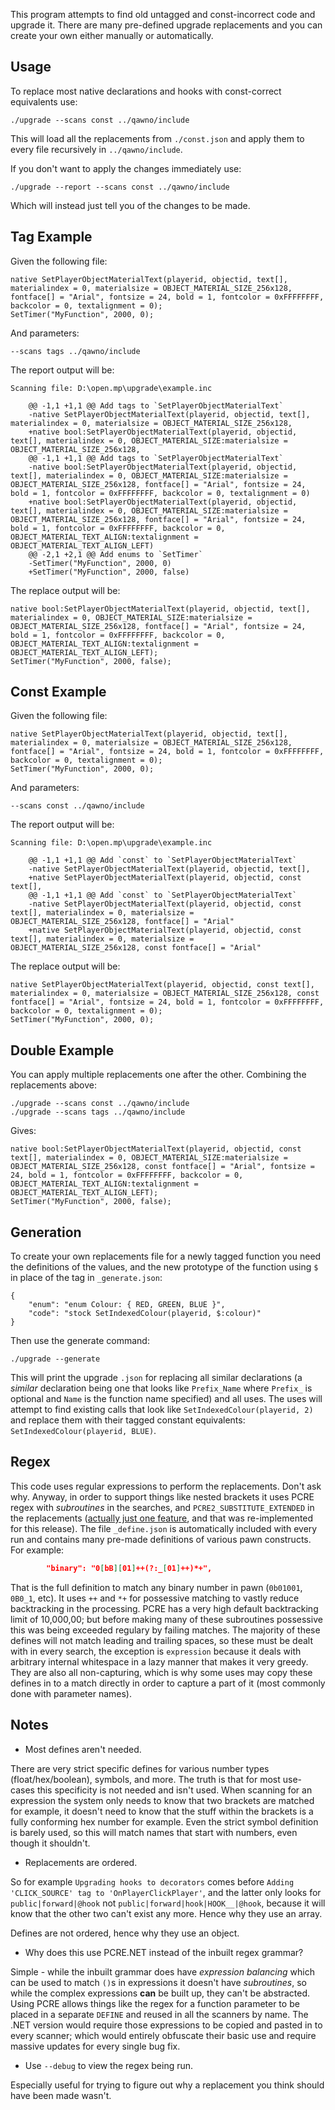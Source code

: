 This program attempts to find old untagged and const-incorrect code and upgrade it.  There are many pre-defined upgrade replacements and you can create your own either manually or automatically.

 Usage
-------

To replace most native declarations and hooks with const-correct equivalents use:

```
./upgrade --scans const ../qawno/include
```

This will load all the replacements from `./const.json` and apply them to every file recursively in `../qawno/include`.

If you don't want to apply the changes immediately use:

```
./upgrade --report --scans const ../qawno/include
```

Which will instead just tell you of the changes to be made.

 Tag Example
-------------

Given the following file:

```pawn
native SetPlayerObjectMaterialText(playerid, objectid, text[], materialindex = 0, materialsize = OBJECT_MATERIAL_SIZE_256x128, fontface[] = "Arial", fontsize = 24, bold = 1, fontcolor = 0xFFFFFFFF, backcolor = 0, textalignment = 0);
SetTimer("MyFunction", 2000, 0);
```

And parameters:

```
--scans tags ../qawno/include
```

The report output will be:

```
Scanning file: D:\open.mp\upgrade\example.inc

    @@ -1,1 +1,1 @@ Add tags to `SetPlayerObjectMaterialText`
    -native SetPlayerObjectMaterialText(playerid, objectid, text[], materialindex = 0, materialsize = OBJECT_MATERIAL_SIZE_256x128,
    +native bool:SetPlayerObjectMaterialText(playerid, objectid, text[], materialindex = 0, OBJECT_MATERIAL_SIZE:materialsize = OBJECT_MATERIAL_SIZE_256x128,
    @@ -1,1 +1,1 @@ Add tags to `SetPlayerObjectMaterialText`
    -native bool:SetPlayerObjectMaterialText(playerid, objectid, text[], materialindex = 0, OBJECT_MATERIAL_SIZE:materialsize = OBJECT_MATERIAL_SIZE_256x128, fontface[] = "Arial", fontsize = 24, bold = 1, fontcolor = 0xFFFFFFFF, backcolor = 0, textalignment = 0)
    +native bool:SetPlayerObjectMaterialText(playerid, objectid, text[], materialindex = 0, OBJECT_MATERIAL_SIZE:materialsize = OBJECT_MATERIAL_SIZE_256x128, fontface[] = "Arial", fontsize = 24, bold = 1, fontcolor = 0xFFFFFFFF, backcolor = 0, OBJECT_MATERIAL_TEXT_ALIGN:textalignment = OBJECT_MATERIAL_TEXT_ALIGN_LEFT)
    @@ -2,1 +2,1 @@ Add enums to `SetTimer`
    -SetTimer("MyFunction", 2000, 0)
    +SetTimer("MyFunction", 2000, false)
```

The replace output will be:

```pawn
native bool:SetPlayerObjectMaterialText(playerid, objectid, text[], materialindex = 0, OBJECT_MATERIAL_SIZE:materialsize = OBJECT_MATERIAL_SIZE_256x128, fontface[] = "Arial", fontsize = 24, bold = 1, fontcolor = 0xFFFFFFFF, backcolor = 0, OBJECT_MATERIAL_TEXT_ALIGN:textalignment = OBJECT_MATERIAL_TEXT_ALIGN_LEFT);
SetTimer("MyFunction", 2000, false);
```

 Const Example
---------------

Given the following file:

```pawn
native SetPlayerObjectMaterialText(playerid, objectid, text[], materialindex = 0, materialsize = OBJECT_MATERIAL_SIZE_256x128, fontface[] = "Arial", fontsize = 24, bold = 1, fontcolor = 0xFFFFFFFF, backcolor = 0, textalignment = 0);
SetTimer("MyFunction", 2000, 0);
```

And parameters:

```
--scans const ../qawno/include
```

The report output will be:

```
Scanning file: D:\open.mp\upgrade\example.inc

    @@ -1,1 +1,1 @@ Add `const` to `SetPlayerObjectMaterialText`
    -native SetPlayerObjectMaterialText(playerid, objectid, text[],
    +native SetPlayerObjectMaterialText(playerid, objectid, const text[],
    @@ -1,1 +1,1 @@ Add `const` to `SetPlayerObjectMaterialText`
    -native SetPlayerObjectMaterialText(playerid, objectid, const text[], materialindex = 0, materialsize = OBJECT_MATERIAL_SIZE_256x128, fontface[] = "Arial"
    +native SetPlayerObjectMaterialText(playerid, objectid, const text[], materialindex = 0, materialsize = OBJECT_MATERIAL_SIZE_256x128, const fontface[] = "Arial"
```

The replace output will be:

```pawn
native SetPlayerObjectMaterialText(playerid, objectid, const text[], materialindex = 0, materialsize = OBJECT_MATERIAL_SIZE_256x128, const fontface[] = "Arial", fontsize = 24, bold = 1, fontcolor = 0xFFFFFFFF, backcolor = 0, textalignment = 0);
SetTimer("MyFunction", 2000, 0);
```

 Double Example
----------------

You can apply multiple replacements one after the other.  Combining the replacements above:

```
./upgrade --scans const ../qawno/include
./upgrade --scans tags ../qawno/include
```

Gives:

```pawn
native bool:SetPlayerObjectMaterialText(playerid, objectid, const text[], materialindex = 0, OBJECT_MATERIAL_SIZE:materialsize = OBJECT_MATERIAL_SIZE_256x128, const fontface[] = "Arial", fontsize = 24, bold = 1, fontcolor = 0xFFFFFFFF, backcolor = 0, OBJECT_MATERIAL_TEXT_ALIGN:textalignment = OBJECT_MATERIAL_TEXT_ALIGN_LEFT);
SetTimer("MyFunction", 2000, false);
```

 Generation
------------

To create your own replacements file for a newly tagged function you need the definitions of the values, and the new prototype of the function using `$` in place of the tag in `_generate.json`:

```
{
	"enum": "enum Colour: { RED, GREEN, BLUE }",
	"code": "stock SetIndexedColour(playerid, $:colour)"
}
```

Then use the generate command:

```
./upgrade --generate
```

This will print the upgrade `.json` for replacing all similar declarations (a *similar* declaration being one that looks like `Prefix_Name` where `Prefix_` is optional and `Name` is the function name specified) and all uses.  The uses will attempt to find existing calls that look like `SetIndexedColour(playerid, 2)` and replace them with their tagged constant equivalents: `SetIndexedColour(playerid, BLUE)`.

 Regex
-------

This code uses regular expressions to perform the replacements.  Don't ask why.  Anyway, in order to support things like nested brackets it uses PCRE regex with *subroutines* in the searches, and `PCRE2_SUBSTITUTE_EXTENDED` in the replacements ([actually just one feature](https://stackoverflow.com/questions/34198247/multiple-replacement-with-just-one-regex), and that was re-implemented for this release).  The file `_define.json` is automatically included with every run and contains many pre-made definitions of various pawn constructs.  For example:

```json
		"binary": "0[bB][01]++(?:_[01]++)*+",
```

That is the full definition to match any binary number in pawn (`0b01001`, `0B0_1`, etc).  It uses `++` and `*+` for possessive matching to vastly reduce backtracking in the processing.  PCRE has a very high default backtracking limit of 10,000,00; but before making many of these subroutines possessive this was being exceeded regulary by failing matches.  The majority of these defines will not match leading and trailing spaces, so these must be dealt with in every search, the exception is `expression` because it deals with arbitrary internal whitespace in a lazy manner that makes it very greedy.  They are also all non-capturing, which is why some uses may copy these defines in to a match directly in order to capture a part of it (most commonly done with parameter names).

 Notes
-------

* Most defines aren't needed.

There are very strict specific defines for various number types (float/hex/boolean), symbols, and more.  The truth is that for most use-cases this specificity is not needed and isn't used.  When scanning for an expression the system only needs to know that two brackets are matched for example, it doesn't need to know that the stuff within the brackets is a fully conforming hex number for example.  Even the strict symbol definition is barely used, so this will match names that start with numbers, even though it shouldn't.

* Replacements are ordered.

So for example `Upgrading hooks to decorators` comes before `Adding 'CLICK_SOURCE' tag to 'OnPlayerClickPlayer'`, and the latter only looks for `public|forward|@hook` not `public|forward|hook|HOOK__|@hook`, because it will know that the other two can't exist any more.  Hence why they use an array.

Defines are not ordered, hence why they use an object.

* Why does this use PCRE.NET instead of the inbuilt regex grammar?

Simple - while the inbuilt grammar does have *expression balancing* which can be used to match `()`s in expressions it doesn't have *subroutines*, so while the complex expressions **can** be built up, they can't be abstracted.  Using PCRE allows things like the regex for a function parameter to be placed in a separate `DEFINE` and reused in all the scanners by name.  The .NET version would require those expressions to be copied and pasted in to every scanner; which would entirely obfuscate their basic use and require massive updates for every single bug fix.

* Use `--debug` to view the regex being run.

Especially useful for trying to figure out why a replacement you think should have been made wasn't.

